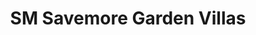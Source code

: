 ---
title: "SM Savemore Garden Villas"
url: /santa-rosa/sm-savemore-garden-villas/
shop: Supermarkt
---